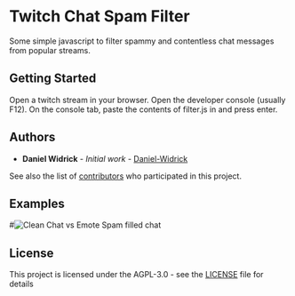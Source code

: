 # Twitch Chat Spam Filter

Some simple javascript to filter spammy and contentless chat messages from popular streams.

## Getting Started

Open a twitch stream in your browser. Open the developer console (usually F12). On the console tab, paste the contents of filter.js in and press enter.

## Authors

* **Daniel Widrick** - *Initial work* - [Daniel-Widrick](https://github.com/daniel-widrick)

See also the list of [contributors](https://github.com/daniel-widrick/TwitchChatSpamFilter/contributors) who participated in this project.

## Examples

#<img alt="Clean Chat vs Emote Spam filled chat" src="https://imgur.com/f17ojwm.png">

## License

This project is licensed under the AGPL-3.0 - see the [LICENSE](LICENSE) file for details


